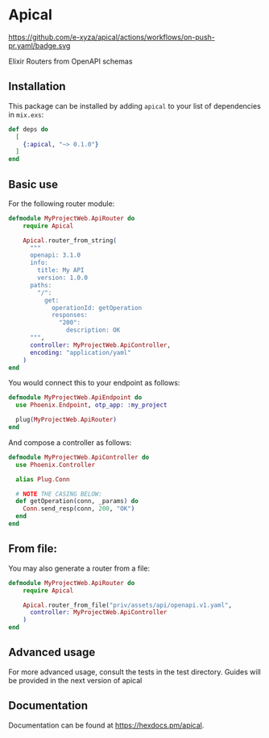 # Apical

https://github.com/e-xyza/apical/actions/workflows/on-push-pr.yaml/badge.svg

Elixir Routers from OpenAPI schemas

## Installation

This package can be installed by adding `apical` to your list of dependencies in `mix.exs`:

```elixir
def deps do
  [
    {:apical, "~> 0.1.0"}
  ]
end
```

## Basic use

For the following router module:

```elixir
defmodule MyProjectWeb.ApiRouter do
    require Apical

    Apical.router_from_string(
      """
      openapi: 3.1.0
      info:
        title: My API
        version: 1.0.0
      paths:
        "/":
          get:
            operationId: getOperation
            responses:
              "200":
                description: OK
      """,
      controller: MyProjectWeb.ApiController,
      encoding: "application/yaml"
    )
end
```

You would connect this to your endpoint as follows:

```elixir
defmodule MyProjectWeb.ApiEndpoint do
  use Phoenix.Endpoint, otp_app: :my_project

  plug(MyProjectWeb.ApiRouter)
end
```

And compose a controller as follows:

```elixir
defmodule MyProjectWeb.ApiController do
  use Phoenix.Controller

  alias Plug.Conn

  # NOTE THE CASING BELOW:
  def getOperation(conn, _params) do
    Conn.send_resp(conn, 200, "OK")
  end
end
```

## From file:

You may also generate a router from a file:

```elixir
defmodule MyProjectWeb.ApiRouter do
    require Apical

    Apical.router_from_file("priv/assets/api/openapi.v1.yaml",
      controller: MyProjectWeb.ApiController
    )
end
```

## Advanced usage

For more advanced usage, consult the tests in the test directory.
Guides will be provided in the next version of apical

## Documentation

Documentation can be found at <https://hexdocs.pm/apical>.

